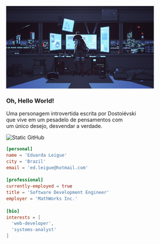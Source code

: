 <img align= "center" alt="Night Coding" src="./assets_readme/girl.jpg" width='400'/>

<h3>Oh, Hello World!</h3>
<p> Uma personagem introvertida escrita por Dostoiévski <br> que vive em um pesadelo de pensamentos com <br> um único desejo, desvendar a verdade.</p>

<img src="https://img.shields.io/static/v1?label=Overview&message=LEIGUEED&color=bca9f5&style=for-the-badge&logo=GitHub" alt="Static GitHub"/>

```toml
[personal]
name = 'Eduarda Leigue'
city = 'Brazil'
email = 'ed.leigue@hotmail.com'

[professional]
currently-employed = true
title = 'Software Development Engineer'
employer = 'MathWorks Inc.'

[bio]
interests = [
  'web-developer',
  'systems-analyst'
]
```
